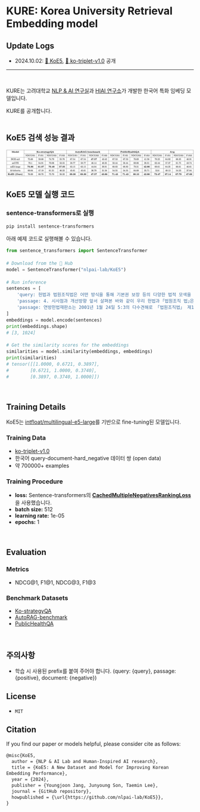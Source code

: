 # KURE: Korea University Retrieval Embedding model

## Update Logs
- 2024.10.02: [🤗 KoE5](https://huggingface.co/nlpai-lab/KoE5), [🤗 ko-triplet-v1.0](https://huggingface.co/datasets/nlpai-lab/ko-triplet-v1.0) 공개

---

<br>

KURE는 고려대학교 [NLP & AI 연구실](http://nlp.korea.ac.kr/)과 [HIAI 연구소](http://hiai.korea.ac.kr)가 개발한 한국어 특화 임베딩 모델입니다.

KURE를 공개합니다.  
<br/>

## KoE5 검색 성능 결과
<img src="assets/koe5-evaluation.png" >

## KoE5 모델 실행 코드
### sentence-transformers로 실행
```bash
pip install sentence-transformers
```

아래 예제 코드로 실행해볼 수 있습니다.

```python
from sentence_transformers import SentenceTransformer

# Download from the 🤗 Hub
model = SentenceTransformer("nlpai-lab/KoE5")

# Run inference
sentences = [
    'query: 헌법과 법원조직법은 어떤 방식을 통해 기본권 보장 등의 다양한 법적 모색을 가능하게 했어',
    'passage: 4. 시사점과 개선방향 앞서 살펴본 바와 같이 우리 헌법과 ｢법원조직 법｣은 대법원 구성을 다양화하여 기본권 보장과 민주주의 확립에 있어 다각적인 법적 모색을 가능하게 하는 것을 근본 규범으로 하고 있다. 더욱이 합의체로서의 대법원 원리를 채택하고 있는 것 역시 그 구성의 다양성을 요청하는 것으로 해석된다. 이와 같은 관점에서 볼 때 현직 법원장급 고위법관을 중심으로 대법원을 구성하는 관행은 개선할 필요가 있는 것으로 보인다.',
    'passage: 연방헌법재판소는 2001년 1월 24일 5:3의 다수견해로 「법원조직법」 제169조 제2문이 헌법에 합치된다는 판결을 내렸음 ○ 5인의 다수 재판관은 소송관계인의 인격권 보호, 공정한 절차의 보장과 방해받지 않는 법과 진실 발견 등을 근거로 하여 텔레비전 촬영에 대한 절대적인 금지를 헌법에 합치하는 것으로 보았음 ○ 그러나 나머지 3인의 재판관은 행정법원의 소송절차는 특별한 인격권 보호의 이익도 없으며, 텔레비전 공개주의로 인해 법과 진실 발견의 과정이 언제나 위태롭게 되는 것은 아니라면서 반대의견을 제시함 ○ 왜냐하면 행정법원의 소송절차에서는 소송당사자가 개인적으로 직접 심리에 참석하기보다는 변호사가 참석하는 경우가 많으며, 심리대상도 사실문제가 아닌 법률문제가 대부분이기 때문이라는 것임 □ 한편, 연방헌법재판소는 「연방헌법재판소법」(Bundesverfassungsgerichtsgesetz: BVerfGG) 제17a조에 따라 제한적이나마 재판에 대한 방송을 허용하고 있음 ○ 「연방헌법재판소법」 제17조에서 「법원조직법」 제14절 내지 제16절의 규정을 준용하도록 하고 있지만, 녹음이나 촬영을 통한 재판공개와 관련하여서는 「법원조직법」과 다른 내용을 규정하고 있음',
]
embeddings = model.encode(sentences)
print(embeddings.shape)
# [3, 1024]

# Get the similarity scores for the embeddings
similarities = model.similarity(embeddings, embeddings)
print(similarities)
# tensor([[1.0000, 0.6721, 0.3897],
#        [0.6721, 1.0000, 0.3740],
#        [0.3897, 0.3740, 1.0000]])
```

<br/>

## Training Details
KoE5는 [intfloat/multilingual-e5-large](https://huggingface.co/intfloat/multilingual-e5-large)를 기반으로 fine-tuning된 모델입니다.
### Training Data
- [ko-triplet-v1.0](https://huggingface.co/datasets/nlpai-lab/ko-triplet-v1.0)
- 한국어 query-document-hard_negative 데이터 쌍 (open data)
- 약 700000+ examples

### Training Procedure
- **loss:** Sentence-transformers의 **[CachedMultipleNegativesRankingLoss](https://sbert.net/docs/package_reference/sentence_transformer/losses.html#cachedmultiplenegativesrankingloss)** 을 사용했습니다.
- **batch size:** 512
- **learning rate:** 1e-05
- **epochs:** 1

<br/>

## Evaluation
### Metrics
- NDCG@1, F1@1, NDCG@3, F1@3
### Benchmark Datasets
- [Ko-strategyQA](https://huggingface.co/datasets/taeminlee/Ko-StrategyQA)
- [AutoRAG-benchmark](https://github.com/Marker-Inc-Korea/AutoRAG-example-korean-embedding-benchmark)
- [PublicHealthQA](https://huggingface.co/datasets/xhluca/publichealth-qa)

<br/>

## 주의사항

- 학습 시 사용된 prefix를 붙여 주어야 합니다. (query: {query}, passage: {positive}, document: {negative})
  
## License
- ```MIT```

## Citation

If you find our paper or models helpful, please consider cite as follows:
```text
@misc{KoE5,
  author = {NLP & AI Lab and Human-Inspired AI research},
  title = {KoE5: A New Dataset and Model for Improving Korean Embedding Performance},
  year = {2024},
  publisher = {Youngjoon Jang, Junyoung Son, Taemin Lee},
  journal = {GitHub repository},
  howpublished = {\url{https://github.com/nlpai-lab/KoE5}},
}
```
